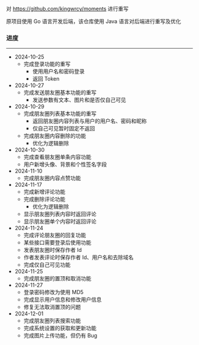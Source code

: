 对 https://github.com/kingwrcy/moments 进行重写

原项目使用 Go 语言开发后端，该仓库使用 Java 语言对后端进行重写及优化

### 进度

---

* 2024-10-25
  * 完成登录功能的重写
    * 使用用户名和密码登录
    * 返回 Token
* 2024-10-27
  * 完成发送朋友圈基本功能的重写
    * 发送参数有文本、图片和是否仅自己可见
* 2024-10-29
  * 完成朋友圈列表基本功能的重写
    * 返回朋友圈内容列表与用户的用户名、密码和昵称
    * 仅自己可见暂时固定不返回
  * 完成朋友圈内容删除的功能
    * 优化为逻辑删除
* 2024-10-30
  * 完成查看朋友圈单条内容功能
  * 用户新增头像、背景和个性签名字段
* 2024-11-10
  * 完成朋友圈内容点赞功能
* 2024-11-17
  * 完成新增评论功能
  * 完成删除评论功能
    * 优化为逻辑删除
  * 显示朋友圈列表内容时返回评论
  * 显示朋友圈单个内容时返回评论
* 2024-11-24
  * 完成评论朋友圈的回复功能
  * 某些接口需要登录后使用功能
  * 发表朋友圈时保存作者 Id
  * 作者发表评论时保存作者 Id、用户名和去除域名
  * 完成仅自己可见功能
* 2024-11-25
  * 完成朋友圈的置顶和取消功能
* 2024-11-27
  * 登录密码修改为使用 MD5
  * 完成显示用户信息和修改用户信息
  * 修复无法取消置顶的问题
* 2024-12-01
  * 完成朋友圈列表搜索功能
  * 完成系统设置的获取和更新功能
  * 完成图片上传功能，但仍有 Bug